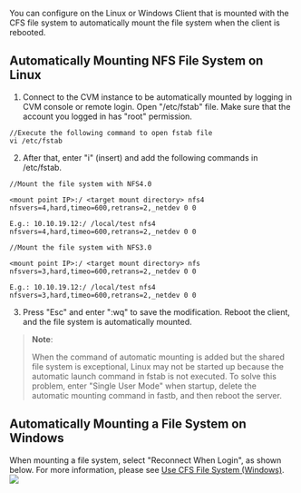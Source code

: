 
You can configure on the Linux or Windows Client that is mounted with the CFS file system to automatically mount the file system when the client is rebooted.

## Automatically Mounting NFS File System on Linux
1. Connect to the CVM instance to be automatically mounted by logging in CVM console or remote login. Open "/etc/fstab" file. Make sure that the account you logged in has "root" permission.

```
//Execute the following command to open fstab file
vi /etc/fstab

```

2. After that, enter "i" (insert) and add the following commands in /etc/fstab.

```
//Mount the file system with NFS4.0

<mount point IP>:/ <target mount directory> nfs4 nfsvers=4,hard,timeo=600,retrans=2,_netdev 0 0

E.g.: 10.10.19.12:/ /local/test nfs4 nfsvers=4,hard,timeo=600,retrans=2,_netdev 0 0

```

```
//Mount the file system with NFS3.0

<mount point IP>:/ <target mount directory> nfs nfsvers=3,hard,timeo=600,retrans=2,_netdev 0 0

E.g.: 10.10.19.12:/ /local/test nfs4 nfsvers=3,hard,timeo=600,retrans=2,_netdev 0 0

```

3. Press "Esc" and enter ":wq" to save the modification. Reboot the client, and the file system is automatically mounted.

> **Note**:
>
> When the command of automatic mounting is added but the shared file system is exceptional, Linux may not be started up because the automatic launch command in fstab is not executed. To solve this problem, enter "Single User Mode" when startup, delete the automatic mounting command in fastb, and then reboot the server.



## Automatically Mounting a File System on Windows
When mounting a file system, select "Reconnect When Login", as shown below. For more information, please see [Use CFS File System (Windows)](https://cloud.tencent.com/document/product/582/11524).
![](https://mc.qcloudimg.com/static/img/4bec827c8212a335b3173064184f7346/image.png)


